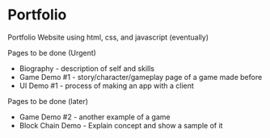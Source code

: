 # Portfolio
Portfolio Website using html, css, and javascript (eventually)

Pages to be done (Urgent)
- Biography - description of self and skills
- Game Demo #1 - story/character/gameplay page of a game made before
- UI Demo #1 - process of making an app with a client

Pages to be done (later)
- Game Demo #2 - another example of a game
- Block Chain Demo - Explain concept and show a sample of it
